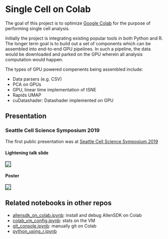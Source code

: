 # Single Cell on Colab

The goal of this project is to optimize [Google
Colab](https://colab.research.google.com/) for the purpose of
performing single cell analysis.

Initially the project is integrating existing popular tools in both Python and R.
The longer term goal is to build out a set of components which can be assembled into
end-to-end GPU pipelines. In such a pipeline, the data would be downloaded and parked
on the GPU wherein all analysis computation would happen.

The types of GPU powered compenents being assembled include:
- Data parsers (e.g. CSV)
- PCA on GPUs
- GPU, linear time implementation of tSNE
- Rapids UMAP
- cuDatashader: Datashader implemented on GPU

## Presentation

### Seattle Cell Science Symposium 2019

The first public presentation was at [Seattle Cell Science Symposium 2019](https://alleninstitute.org/media/filer_public/19/80/19801df8-8001-45ea-bcf9-a731281d98a3/2019_cellsciencesymp_flyer.pdf)

#### Lightening talk slide

<img src="http://reconstrue.com/projects/single_cell_on_colab/presentations/seattle_cell_lightening_slide.png" border="1"/>


#### Poster
<img src="http://reconstrue.com/projects/single_cell_on_colab/presentations/2019_12_seattle_cell_poster.png" border="1" />

## Related notebooks in other repos

- [allensdk_on_colab.ipynb](https://github.com/reconstrue/neuro_on_colab/blob/master/platform/allensdk_on_colab.ipynb): install and debug AllenSDK on Colab
- [colab_vm_config.ipynb](https://github.com/reconstrue/neuro_on_colab/blob/master/platform/colab_vm_config.ipynb): stats on the VM 
- [git_console.ipynb](https://github.com/reconstrue/neuro_on_colab/blob/master/platform/git_console.ipynb): manually git on Colab
- [python_using_r.ipynb](https://github.com/reconstrue/neuro_on_colab/blob/master/platform/python_using_r.ipynb)